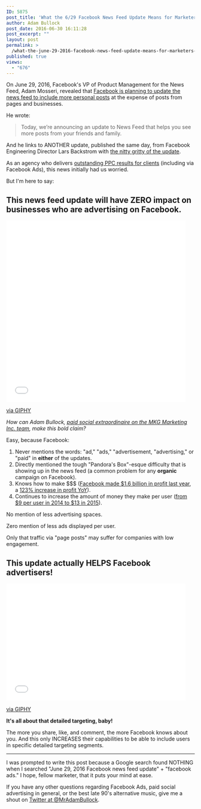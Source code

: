 ```yaml
---
ID: 5875
post_title: 'What the 6/29 Facebook News Feed Update Means for Marketers &#038; Facebook Ads'
author: Adam Bullock
post_date: 2016-06-30 16:11:28
post_excerpt: ""
layout: post
permalink: >
  /what-the-june-29-2016-facebook-news-feed-update-means-for-marketers-and-facebook-ads/
published: true
views:
  - "676"
---
```

On June 29, 2016, Facebook's VP of Product Management for the News Feed, Adam Mosseri, revealed that <a href="http://newsroom.fb.com/news/2016/06/building-a-better-news-feed-for-you/" target="_blank">Facebook is planning to update the news feed to include more personal posts</a> at the expense of posts from pages and businesses.

He wrote:
<blockquote>Today, we’re announcing an update to News Feed that helps you see more posts from your friends and family.</blockquote>
And he links to ANOTHER update, published the same day, from Facebook Engineering Director Lars Backstrom with <a href="http://newsroom.fb.com/news/2016/06/news-feed-fyi-helping-make-sure-you-dont-miss-stories-from-friends/" target="_blank">the nitty gritty of the update</a>.

As an agency who delivers <a href="/case-studies/pay-per-click/" target="_blank">outstanding PPC results for clients</a> (including via Facebook Ads), this news initially had us worried.

But I'm here to say:
<h2>This news feed update will have ZERO impact on businesses who are <strong>advertising</strong> on Facebook.</h2>
<iframe class="giphy-embed" src="//giphy.com/embed/K0Mmal97YNYkw" width="480" height="483" frameborder="0" allowfullscreen="allowfullscreen"></iframe>

<a href="https://giphy.com/gifs/double-take-shocked-paul-rudd-K0Mmal97YNYkw">via GIPHY</a>

<i>How can Adam Bullock, <a href="/about/team/" target="_blank">paid social extraordinaire on the MKG Marketing Inc. team</a>, make this bold claim?</i>

Easy, because Facebook:
<ol>
 	<li>Never mentions the words: "ad," "ads," "advertisement, "advertising," or "paid" in <strong>either</strong> of the updates.</li>
 	<li>Directly mentioned the tough "Pandora's Box"-esque difficulty that is showing up in the news feed (a common problem for any <strong>organic</strong> campaign on Facebook).</li>
 	<li>Knows how to make $$$ (<a href="http://money.cnn.com/2016/01/27/technology/facebook-earnings/" target="_blank">Facebook made $1.6 billion in profit last year</a>, a <a href="https://investor.fb.com/financials/default.aspx" target="_blank">123% increase in profit YoY</a>).</li>
 	<li>Continues to increase the amount of money they make per user (<a href="http://money.cnn.com/2016/01/27/technology/facebook-earnings/" target="_blank">from $9 per user in 2014 to $13 in 2015</a>).</li>
</ol>
No mention of less advertising spaces.

Zero mention of less ads displayed per user.

Only that traffic via "page posts" may suffer for companies with low engagement.
<h2>This update actually HELPS Facebook advertisers!</h2>
<iframe class="giphy-embed" src="//giphy.com/embed/Ni4cpi0uUkd6U" width="480" height="312" frameborder="0" allowfullscreen="allowfullscreen"></iframe>

<a href="https://giphy.com/gifs/are-you-serious-insane-Ni4cpi0uUkd6U">via GIPHY</a>

<strong>It's all about that detailed targeting, baby!</strong>

The more you share, like, and comment, the more Facebook knows about you. And this only INCREASES their capabilities to be able to include users in specific detailed targeting segments.

---

I was prompted to write this post because a Google search found NOTHING when I searched "June 29, 2016 Facebook news feed update" + "facebook ads." I hope, fellow marketer, that it puts your mind at ease.

If you have any other questions regarding Facebook Ads, paid social advertising in general, or the best late 90's alternative music, give me a shout on <a href="http://www.twitter.com/MrAdamBullock" target="_blank">Twitter at @MrAdamBullock</a>.